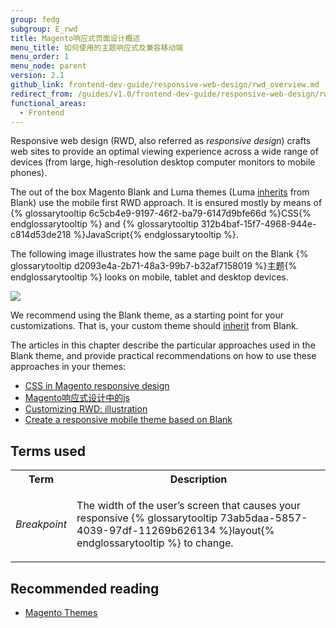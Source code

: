 ```yaml
---
group: fedg
subgroup: E_rwd
title: Magento响应式页面设计概述
menu_title: 如何使用的主题响应式及兼容移动端
menu_order: 1
menu_node: parent
version: 2.1
github_link: frontend-dev-guide/responsive-web-design/rwd_overview.md
redirect_from: /guides/v1.0/frontend-dev-guide/responsive-web-design/rwd_overview.html
functional_areas:
  - Frontend
---
```


Responsive web design (RWD, also referred as <i>responsive design</i>) crafts web sites to provide an optimal viewing experience across a wide range of devices (from large, high-resolution desktop computer monitors to mobile phones).

The out of the box Magento Blank and Luma themes (Luma <a href="{{ page.baseurl }}/frontend-dev-guide/themes/theme-inherit.html" target="_blank">inherits</a> from Blank) use the mobile first RWD approach. It is ensured mostly by means of {% glossarytooltip 6c5cb4e9-9197-46f2-ba79-6147d9bfe66d %}CSS{% endglossarytooltip %} and {% glossarytooltip 312b4baf-15f7-4968-944e-c814d53de218 %}JavaScript{% endglossarytooltip %}.


The following image illustrates how the same page built on the Blank {% glossarytooltip d2093e4a-2b71-48a3-99b7-b32af7158019 %}主题{% endglossarytooltip %} looks on mobile, tablet and desktop devices.

<img src="{{ site.baseurl }}/common/images/css_responsive1.jpg">


We recommend using the Blank theme, as a starting point for your customizations. That is, your custom theme should <a href="{{ page.baseurl }}/frontend-dev-guide/themes/theme-inherit.html" target="_blank">inherit</a> from Blank.

The articles in this chapter describe the particular approaches used in the Blank theme, and provide practical recommendations on how to use these approaches in your themes:

<ul>
<li> 
<a href="{{ page.baseurl }}/frontend-dev-guide/responsive-web-design/rwd_css.html" target="_blank">CSS in Magento responsive design</a>
</li>
<li>
<a href="{{ page.baseurl }}/frontend-dev-guide/responsive-web-design/rwd_js.html" target="_blank">Magento响应式设计中的js</a>
</li>
<li>
<a href="{{ page.baseurl }}/frontend-dev-guide/responsive-web-design/rwd_practice.html" target="_blank">Customizing RWD: illustration</a>
</li>

<li>
<a href="{{ page.baseurl }}/frontend-dev-guide/responsive-web-design/rwd_mobile.html" target="_blank">Create a responsive mobile theme based on Blank</a>
</li>

</ul>


<h2 id="fedg_rwd_terms">Terms used</h2>

<table>
<tr>
<th>
Term
</th>
<th>
Description
</th>
</tr>
<tr>
<td>
<i>Breakpoint</i>
</td>
<td>

The width of the user’s screen that causes your responsive {% glossarytooltip 73ab5daa-5857-4039-97df-11269b626134 %}layout{% endglossarytooltip %} to change.

</td>
</tr>
</table>


<h2>Recommended reading</h2>

*	<a href="{{ page.baseurl }}/frontend-dev-guide/themes/theme-general.html" target="_blank">Magento Themes</a>



